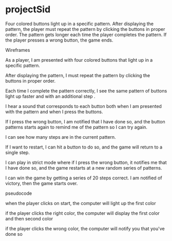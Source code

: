 # projectSid
Four colored buttons light up in a specific pattern. After displaying the pattern, the player must repeat the pattern by clicking the buttons in proper order. The pattern gets longer each time the player completes the pattern. If the player presses a wrong button, the game ends.


Wireframes 


As a player, I am presented with four colored buttons that light up in a specific pattern. 

After displaying the pattern, I must repeat the pattern by clicking the buttons in proper order. 

Each time I complete the pattern correctly, I see the same pattern of buttons light up faster and with an additional step . 

I hear a sound that corresponds to each button both when I am presented with the pattern and when I press the buttons. 

If I press the wrong button, I am notified that I have done so, and the button patterns starts again to remind me of the pattern so I can try again. 

I can see how many steps are in the current pattern. 

If I want to restart, I can hit a button to do so, and the game will return to a single step. 

I can play in strict mode where if I press the wrong button, it notifies me that I have done so, and the game restarts at a new random series of patterns.

I can win the game by getting a series of 20 steps correct. I am notified of victory, then the game starts over. 



pseudocode


when the player clicks on start, the computer will light up the first color

if the player clicks the right color, the computer will display the first color and then second color

if the player clicks the wrong color, the computer will notify you that you've done so




